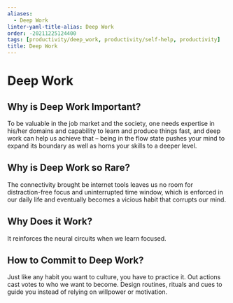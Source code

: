 ```yaml
---
aliases:
  - Deep Work
linter-yaml-title-alias: Deep Work
order: -20211225124400
tags: [productivity/deep_work, productivity/self-help, productivity]
title: Deep Work
---
```


# Deep Work

## Why is Deep Work Important?

To be valuable in the job market and the society, one needs expertise in his/her domains and capability to learn and produce things fast, and deep work can help us achieve that – being in the flow state pushes your mind to expand its boundary as well as horns your skills to a deeper level.

## Why is Deep Work so Rare?

The connectivity brought be internet tools leaves us no room for distraction-free focus and uninterrupted time window, which is enforced in our daily life and eventually becomes a vicious habit that corrupts our mind.

## Why Does it Work?

It reinforces the neural circuits when we learn focused.

## How to Commit to Deep Work?

Just like any habit you want to culture, you have to practice it. Out actions cast votes to who we want to become. Design routines, rituals and cues to guide you instead of relying on willpower or motivation.